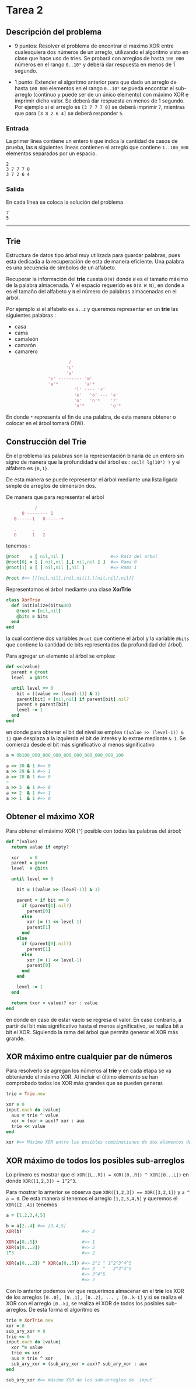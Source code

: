 # Tarea 2

## Descripción del problema

* 9 puntos:  Resolver el problema de encontrar el máximo XOR entre cualesquiera
dos números de un arreglo, utilizando el algoritmo visto en clase que hace uso
de tries. Se probará con arreglos de hasta `100_000` números en el rango `0..10⁹`
y deberá dar respuesta en menos de 1 segundo.

* 1 punto: Extender el algoritmo anterior para que dado un arreglo de hasta
`100_000` elementos en el rango `0..10⁹` se pueda encontrar el sub-arreglo
(continuo y puede ser de un único elemento) con máximo XOR e imprimir dicho valor.
Se deberá dar respuesta en menos de 1 segundo. Por ejemplo si el arreglo es
`[3 7 7 7 0]` se deberá imprimir `7`, mientras que para `[3 8 2 6 4]` se deberá
responder `5`.

### Entrada

La primer línea contiene un entero `N` que indica la cantidad de casos de prueba,
las `N` siguientes líneas contienen el arreglo que contiene `1..100_000`
elementos separados por un espacio.

~~~
2
3 7 7 7 0
3 7 2 6 4
~~~

### Salida

En cada línea se coloca la solución del problema

~~~
7
5
~~~

--------------------------------------------------------------------------------

## Trie

Estructura de datos tipo árbol muy utilizada para guardar palabras, pues esta
dedicada a la recuperación de esta de manera eficiente. Una palabra es una
secuencia de símbolos de un alfabeto.

Recuperar la información del **trie**
cuesta `O(W)` donde `W` es el tamaño máximo de la palabra almacenada. Y el
espacio requerido es `O(A W N)`, en donde `A` es el tamaño del alfabeto y `N`
el número de palabras almacenadas en el árbol.

Por ejemplo si el alfabeto es `a..z` y queremos representar en un **trie** las
siguientes palabras :

* casa
* cama
* camaleón
* camarón
* camarero

~~~ruby
                        /
                       'c'
                       'a'
                's' --------- 'm'
                'a'*          'a'*
                          'l' ---- 'r'
                          'e'   'o' --- 'e'
                          'o'   'n'*    'r'
                          'n'*          'o'*
~~~

En donde `*` representa el fin de una palabra, de esta manera obtener o colocar
en el árbol tomará O(W).


## Construcción del Trie

En el problema las palabras son la representación binaria de un entero sin signo
de manera que la profundidad `W` del árbol es : `ceil( lg(10⁹) )` y el alfabeto
es `{0,1}`.

De esta manera se puede representar el árbol mediante una lista ligada simple
de arreglos de dimensión dos.

De manera que para representar el árbol

~~~ruby
           /
      0 -------- 1
   0------1   0------+

   .      .   .
   0      1   2
~~~

tenemos :

~~~ruby
@root    = [ nil,nil ]                  #=> Raíz del arbol
@root[0] = [ [ nil,nil ],[ nil,nil ] ]  #=> Rama 0
@root[1] = [ [ nil,nil ],nil ]          #=> Rama 1

@root #=> [[[nil,nil],[nil,nil]],[[nil,nil],nil]]
~~~


Representamos el árbol mediante una clase **XorTrie**

~~~ruby
class XorTrie
  def initialize(bits=30)
    @root = [nil,nil]
    @bits = bits
  end
end
~~~

la cual contiene dos variables `@root` que contiene el árbol y la variable
`@bits` que contiene la cantidad de bits representados (la profundidad del árbol).


Para agregar un elemento al árbol se emplea:

~~~ruby
def <<(value)
  parent = @root
  level  = @bits

  until level == 0
    bit = ((value >> (level-1)) & 1)
    parent[bit] = [nil,nil] if parent[bit].nil?
    parent = parent[bit]
    level -= 1
  end
end
~~~

en donde para obtener el bit del nivel se emplea `((value >> (level-1)) & 1)`
que desplaza a la izquierda el bit de interés y lo extrae mediante `& 1`. Se
comienza desde el bit más significativo al menos significativo

~~~ruby
a = 0b100_000_000_000_000_000_000_000_000_100

a >> 30 & 1 #=> 0
a >> 29 & 1 #=> 1
a >> 28 & 1 #=> 0
~
a >> 3  & 1 #=> 0
a >> 2  & 1 #=> 1
a >> 1  & 1 #=> 0
~~~

## Obtener el máximo XOR

Para obtener el máximo XOR (`^`) posible con todas las palabras del árbol:

~~~ruby
def ^(value)
  return value if empty?

  xor    = 0
  parent = @root
  level  = @bits

  until level == 0

    bit = ((value >> (level-1)) & 1)

    parent = if bit == 0
      if (parent[1].nil?)
        parent[0]
      else
        xor |= (1 << level-1)
        parent[1]
      end
    else
      if (parent[0].nil?)
        parent[1]
      else
        xor |= (1 << level-1)
        parent[0]
      end
    end

    level -= 1
  end

  return (xor > value)? xor : value
end
~~~

en donde en caso de estar vacío se regresa el valor. En caso contrario,
a partir del bit más significativo hasta el menos significativo, se realiza
bit a bit el XOR. Siguiendo la rama del árbol que permita generar el XOR más
grande.


## XOR máximo entre cualquier par de números

Para resolverlo se agregan los números al **trie** y en cada etapa se va
obteniendo el máximo XOR. Al incluir el último elemento se han comprobado todos
los XOR más grandes que se pueden generar.

~~~ruby
trie = Trie.new

xor = 0
input.each do |value|
  aux = trie ^ value
  xor = (xor > aux)? xor : aux
  trie << value
end

xor #=> Máximo XOR entre las posibles combinaciones de dos elementos del arreglo
~~~

## XOR máximo de todos los posibles sub-arreglos

Lo primero es mostrar que el `XOR([L..R]) = XOR([0..R]) ^ XOR([0...L])` en donde
`XOR([1,2,3]) = 1^2^3`.

Para mostrar lo anterior se observa que  `XOR([1,2,3]) == XOR([3,2,1])` y
`a ^ a = 0`. De esta manera si tenemos el arreglo `[1,2,3,4,5]` y queremos
el `XOR([2..4])` tenemos

~~~ruby
a = [1,2,3,4,5]

b = a[2..4] #=> [3,4,5]
XOR(b)                       #=> 2

XOR(a[0..5])                 #=> 1
XOR(a[0...2])                #=> 3
1^3                          #=> 2

XOR(a[0...2]) ^ XOR(a[0..5]) #=> 2^1 ^ 1^2^3^4^5
                             #=> 2   ^   2^3^4^5
                             #=> 3^4^5
                             #=> 2
~~~

Con lo anterior podemos ver que requerimos almacenar en el **trie** los XOR de
los arreglos `[0..0], [0..1], [0..2], ... , [0..k-1]` y si se realiza el XOR con
el arreglo `[0..k]`, se realiza el XOR de todos los posibles sub-arreglos. De
esta forma el algoritmo es

~~~ruby
trie = XorTrie.new
xor = 0
sub_ary_xor = 0
trie << 0
input.each do |value|
  xor ^= value
  trie << xor
  aux = trie ^ xor
  sub_ary_xor = (sub_ary_xor > aux)? sub_ary_xor : aux
end

sub_ary_xor #=> máximo XOR de los sub-arreglos de `input`
~~~
